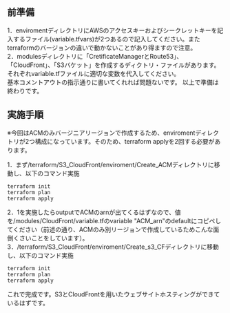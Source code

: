 ## 前準備
1．enviromentディレクトリにAWSのアクセスキーおよびシークレットキーを記入するファイル(variable.tfvars)が2つあるので記入してください。またterraformのバージョンの違いで動かないことがあり得ますので注意。\
2．modulesディレクトリに「CretificateManagerとRoute53」、「CloudFront」、「S3バケット」を作成するディクトリ・ファイルがあります。それぞれvariable.tfファイルに適切な変数を代入してください。\
  基本コメントアウトの指示通りに書いてくれれば問題ないです。
以上で準備は終わりです。

## 実施手順
※今回はACMのみバージニアリージョンで作成するため、enviromentディレクトリが2つ構成になっています。そのため、terraform applyを2回する必要があります。

1．まず/terraform/S3_CloudFront/enviroment/Create_ACMディレクトリに移動し、以下のコマンド実施
```
terraform init
terraform plan
terraform apply
```
2．1を実施したらoutputでACMのarnが出てくるはずなので、値を/modules/CloudFront/variable.tfのvariable "ACM_arn"のdefaultにコピペしてください（前述の通り、ACMのみ別リージョンで作成しているためこんな面倒くさいことをしています）。
3．/terraform/S3_CloudFront/enviroment/Create_s3_CFディレクトリに移動し、以下のコマンド実施
```
terraform init
terraform plan
terraform apply
```

これで完成です。S3とCloudFrontを用いたウェブサイトホスティングができているはずです。
